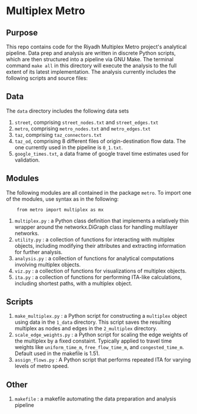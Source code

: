 # Multiplex Metro

## Purpose
This repo contains code for the Riyadh Multiplex Metro project's analytical pipeline. Data prep and analysis are written in discrete Python scripts, which are then structured into a pipeline via GNU Make. The terminal command `make all` in this directory will execute the analysis to the full extent of its latest implementation. The analysis currently includes the following scripts and source files: 

## Data
The `data` directory includes the following data sets

1. `street`, comprising `street_nodes.txt` and `street_edges.txt` 
2. `metro`, comprising `metro_nodes.txt` and `metro_edges.txt` 
3. `taz`, comprising `taz_connectors.txt`
4. `taz_od`, comprising 8 different files of origin-destination flow data. The one currently used in the pipeline is `0_1.txt`.
5. `google_times.txt`, a data frame of google travel time estimates used for validation.

## Modules

The following modules are all contained in the package `metro`. To import one of the modules, use syntax as in the following: 
```
    from metro import multiplex as mx
```

1. `multiplex.py` : a Python class definition that implements a relatively thin wrapper around the networkx.DiGraph class for handling multilayer networks.
2. `utility.py` : a collection of functions for interacting with multiplex objects, including modifying their attributes and extracting information for further analysis. 
3. `analysis.py` : a collection of functions for analytical computations involving multiplex objects.
4. `viz.py` : a collection of functions for visualizations of multiplex objects. 
5. `ita.py` : a collection of functions for performing ITA-like calculations, including shortest paths, with a multiplex object. 

## Scripts

1. `make_multiplex.py` : a Python script for constructing a `multiplex` object using data in the `1_data` directory. This script saves the resulting multiplex as nodes and edges in the `2_multiplex` directory. 
2. `scale_edge_weights.py` : a Python script for scaling the edge weights of the multiplex by a fixed constaint. Typically applied to travel time weights like `uniform_time_m`, `free_flow_time_m`, and `congested_time_m`. Default used in the makefile is 1.51. 
3. `assign_flows.py` : A Python script that performs repeated ITA for varying levels of metro speed. 

## Other
1. `makefile` : a makefile automating the data preparation and analysis pipeline

